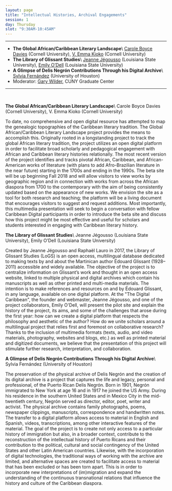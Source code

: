 ```yaml
---
layout: page
title: "Intellectual Histories, Archival Engagements"
session: 1
day: Thursday
slot: "9:30AM-10:45AM"
---
```




---

- **The Global African/Caribbean Literary Landscape**\\
[Carole Boyce Davies]({{site.baseurl}}/bios/index.html#carole-boyce-davies) (Cornell University), [V. Emma Kioko]({{site.baseurl}}/bios/index.html#v-emma-kioko) (Cornell University)
- **The Library of Glissant Studies**\\
[Jeanne Jégousso]({{site.baseurl}}/bios/index.html#jeanne-jegousso) (Louisiana State University), [Emily O’Dell]({{site.baseurl}}/bios/index.html#emily-odell) (Louisiana State University)
- **A Glimpse of Delis Negrón Contributions Through his Digital Archive**\\
[Sylvia Fernández]({{site.baseurl}}/bios/index.html#sylvia-fernández) (University of Houston)
- Moderator: [Gary Wilder]({{site.baseurl}}/bios/index.html#gary-wilder), CUNY Graduate Center

---

<br>

**The Global African/Caribbean Literary Landscape**\\
Carole Boyce Davies (Cornell University), V. Emma Kioko (Cornell University)

To date, no comprehensive and open digital resource has attempted to map the genealogic topographies of the Caribbean literary tradition.  The Global African/Caribbean Literary Landscape project provides the means to accomplish this.  Originally rooted in a longstanding project to track the global African literary tradition, the project utilizes an open digital platform in order to facilitate broad scholarly and pedagogical engagement with African and Caribbean literary histories relationally. The most recent version of the project identifies and tracks pivotal African, Caribbean, and African-American works of literature (with plans to add Afro-Brazilian literature in the near future) starting in the 1700s and ending in the 1990s. The beta site will be up beginning Fall 2018 and will allow visitors to view works by geographic region and in connection with works from across the African diaspora from 1700 to the contemporary with the aim of being consistently updated based on the appearance of new works. We envision the site as a tool for both research and teaching; the platform will be a living document that encourages visitors to suggest and request additions. Most importantly, this multimedia presentation will seek to begin a conversation with fellow Caribbean Digital participants in order to introduce the beta site and discuss how this project might be most effective and useful for scholars and students interested in engaging with Caribbean literary history.

**The Library of Glissant Studies**\\
Jeanne Jégousso (Louisiana State University), Emily O’Dell (Louisiana State University)

Created by Jeanne Jégousso and Raphaël Lauro in 2017, the Library of Glissant Studies (LoGS) is an open access, multilingual database dedicated to making texts by and about the Martinican author Édouard Glissant (1928–2011) accessible and widely available. The objective of the project is to centralize information on Glissant’s work and thought in an open access website, linked to multiple physical and digital archives which contain his manuscripts as well as other printed and multi-media materials. The intention is to make references and resources on and by Édouard Glissant, in any language, available on one digital platform.
At the "The Digital Caribbean", the founder and webmaster, Jeanne Jégousso, and one of the project collaborators, Emily O'Dell, will present the pilot site and explain the history of the project, its aims, and some of the challenges that arose during the first year: how can we create a digital platform that respects the philosophy and aesthetic of the author? How do we unite scholars around a multilingual project that relies first and foremost on collaborative research? Thanks to the inclusion of multimedia formats (texts, audio, and video materials, photography, websites and blogs, etc.) as well as printed material and digitized documents, we believe that the presentation of this project will stimulate further research, interpretation, and collaboration.

**A Glimpse of Delis Negrón Contributions Through his Digital Archive**\\
Sylvia Fernández (University of Houston)

The preservation of the physical archive of Delis Negrón and the creation of its digital archive is a project that captures the life and legacy, personal and professional, of the Puerto Rican Delis Negrón. Born in 1901, Negrón immigrated to New York at age 16 and in 1917 he joined the US Army. During his residence in the southern United States and in Mexico City in the mid-twentieth century, Negrón served as director, editor, poet, writer and activist. The physical archive contains family photographs, poems, newspaper clippings, manuscripts, correspondence and handwritten notes. The transfer to a digital platform allows access to material in English and Spanish, videos, transcriptions, among other interactive features of the material. The goal of the project is to create not only access to a particular history of immigration but also, in a broader context, contribute to the reconstruction of the intellectual history of Puerto Ricans and their contribution to the political, cultural and social contingency of the United States and other Latin American countries. Likewise, with the incorporation of digital technologies, the traditional ways of working with the archive are limited, and alternative spaces are created to facilitate access to material that has been excluded or has been torn apart. This is in order to incorporate new interpretations of (im)migration and expand the understanding of the continuous transnational relations that influence the history and culture of the Caribbean diaspora.
